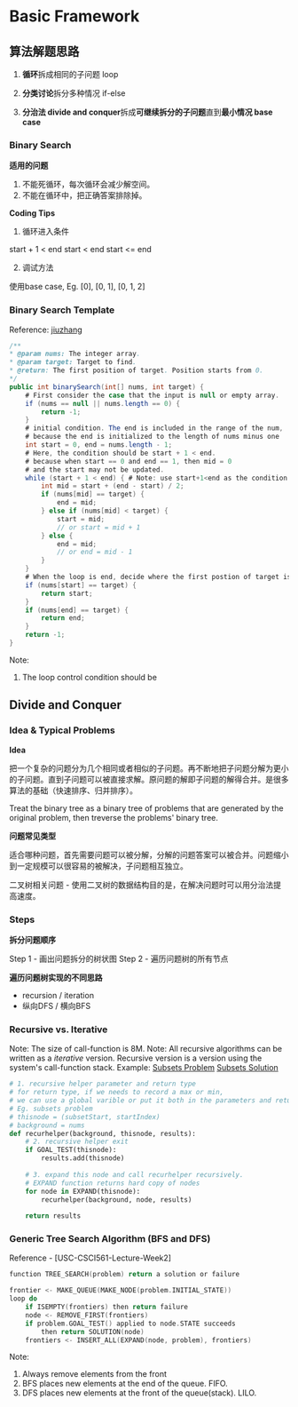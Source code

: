 <extoc></extoc>

# Basic Framework

## 算法解题思路

1. **循环**拆成相同的子问题 loop

2. **分类讨论**拆分多种情况 if-else

3. **分治法 divide and conquer**拆成**可继续拆分的子问题**直到**最小情况 base case**

### Binary Search

__适用的问题__
1. 不能死循环，每次循环会减少解空间。
2. 不能在循环中，把正确答案排除掉。

__Coding Tips__
1. 循环进入条件

start + 1 < end
start < end
start <= end

2. 调试方法

使用base case, Eg. [0], [0, 1], [0, 1, 2]

### Binary Search Template
Reference: [jiuzhang](http://www.jiuzhang.com/solutions/binary-search/)

```java
/**
* @param nums: The integer array.
* @param target: Target to find.
* @return: The first position of target. Position starts from 0.
*/
public int binarySearch(int[] nums, int target) {
    # First consider the case that the input is null or empty array.
    if (nums == null || nums.length == 0) {
        return -1;
    }
    # initial condition. The end is included in the range of the num,
    # because the end is initialized to the length of nums minus one
    int start = 0, end = nums.length - 1;
    # Here, the condition should be start + 1 < end.
    # because when start == 0 and end == 1, then mid = 0
    # and the start may not be updated.
    while (start + 1 < end) { # Note: use start+1<end as the condition to continue
        int mid = start + (end - start) / 2;
        if (nums[mid] == target) {
            end = mid;
        } else if (nums[mid] < target) {
            start = mid;
            // or start = mid + 1
        } else {
            end = mid;
            // or end = mid - 1
        }
    }
    # When the loop is end, decide where the first postion of target is.
    if (nums[start] == target) {
        return start;
    }
    if (nums[end] == target) {
        return end;
    }
    return -1;
}
```

Note:
1. The loop control condition should be

## Divide and Conquer

### Idea & Typical Problems

**Idea**

把一个复杂的问题分为几个相同或者相似的子问题。再不断地把子问题分解为更小的子问题。直到子问题可以被直接求解。原问题的解即子问题的解得合并。是很多算法的基础（快速排序、归并排序）。

Treat the binary tree as a binary tree of problems that are generated by the original problem, then treverse the problems' binary tree.

**问题常见类型**

适合哪种问题，首先需要问题可以被分解，分解的问题答案可以被合并。问题缩小到一定规模可以很容易的被解决，子问题相互独立。

二叉树相关问题 - 使用二叉树的数据结构目的是，在解决问题时可以用分治法提高速度。

### Steps

**拆分问题顺序**

Step 1 - 画出问题拆分的树状图
Step 2 - 遍历问题树的所有节点

**遍历问题树实现的不同思路**

- recursion / iteration
- 纵向DFS / 横向BFS

### Recursive vs. Iterative

Note: The size of call-function is 8M.
Note: All recursive algorithms can be written as a _iterative_ version. Recursive version is a version using the system's call-function stack.
Example: 
[Subsets Problem](http://www.lintcode.com/zh-cn/problem/subsets-ii/#)
[Subsets Solution](http://www.jiuzhang.com/solutions/subsets/)

```python
# 1. recursive helper parameter and return type
# for return type, if we needs to record a max or min,
# we can use a global varible or put it both in the parameters and return type.
# Eg. subsets problem
# thisnode = (subsetStart, startIndex)
# background = nums
def recurhelper(background, thisnode, results):
    # 2. recursive helper exit
    if GOAL_TEST(thisnode):
        results.add(thisnode)
    
    # 3. expand this node and call recurhelper recursively.
    # EXPAND function returns hard copy of nodes
    for node in EXPAND(thisnode):
        recurhelper(background, node, results)
    
    return results
```

### Generic Tree Search Algorithm (BFS and DFS)

Reference - [USC-CSCI561-Lecture-Week2]

```c
function TREE_SEARCH(problem) return a solution or failure

frontier <- MAKE_QUEUE(MAKE_NODE(problem.INITIAL_STATE))
loop do
    if ISEMPTY(frontiers) then return failure
    node <- REMOVE_FIRST(frontiers)
    if problem.GOAL_TEST() applied to node.STATE succeeds
        then return SOLUTION(node)
    frontiers <- INSERT_ALL(EXPAND(node, problem), frontiers)
```

Note:
1. Always remove elements from the front
2. BFS places new elements at the end of the queue. FIFO.
3. DFS places new elements at the front of the queue(stack). LILO.